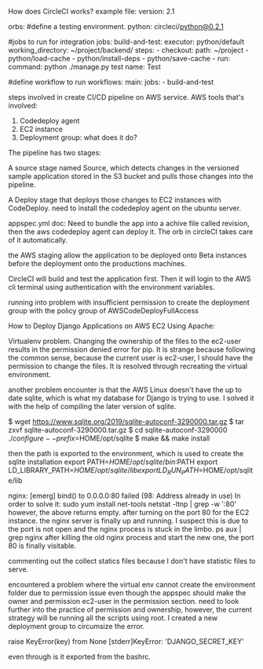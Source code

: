 
How does CircleCI works?
example file:
version: 2.1

orbs:
#define a testing environment.
python: circleci/python@0.2.1

#jobs to run for integration
jobs:
build-and-test:
executor: python/default
working_directory: ~/project/backend/
steps: - checkout:
path: ~/project - python/load-cache - python/install-deps - python/save-cache - run:
command: python ./manage.py test
name: Test

#define workflow to run
workflows:
main:
jobs: - build-and-test

steps involved in create CI/CD pipeline on AWS service.
AWS tools that's involved:

1. Codedeploy agent
2. EC2 instance
3. Deployment group: what does it do?

The pipeline has two stages:

A source stage named Source, which detects changes in the versioned sample application stored in the S3 bucket and pulls those changes into the pipeline.

A Deploy stage that deploys those changes to EC2 instances with CodeDeploy.
need to install the codedeploy agent on the ubuntu server.

appspec.yml doc:
Need to bundle the app into a achive file called revision, then the aws codedeploy agent can deploy it.
The orb in circleCI takes care of it automatically.


the AWS staging allow the application to be deployed onto Beta instances before the deployment onto the productions machines. 

CircleCI will build and test the application first. Then it will login to the AWS cli terminal using authentication with the environment variables. 


running into problem with insufficient permission to create the deployment group with the policy group of AWSCodeDeployFullAccess

How to Deploy Django Applications on AWS EC2 Using Apache:

Virtualenv problem. Changing the ownership of the files to the ec2-user results in the permission denied error for pip. It is strange because following the common sense, because the current user is ec2-user, I should have the permission to change the files.
It is resolved through recreating the virtual environment. 


another problem encounter is that the AWS Linux doesn't have the up to date sqlite, which is what my database for Django is trying to use. 
I solved it with the help of compiling the later version of sqlite. 

$ wget https://www.sqlite.org/2019/sqlite-autoconf-3290000.tar.gz
$ tar zxvf sqlite-autoconf-3290000.tar.gz
$ cd sqlite-autoconf-3290000
$./configure --prefix=$HOME/opt/sqlite
$ make && make install

then the path is exported to the environment, which is used to create the sqlite installation
export PATH=$HOME/opt/sqlite/bin:$PATH
export LD_LIBRARY_PATH=$HOME/opt/sqlite/lib
export LD_RUN_PATH=$HOME/opt/sqlite/lib

nginx: [emerg] bind() to 0.0.0.0:80 failed (98: Address already in use)
In order to solve it:
sudo yum install net-tools
netstat -ltnp | grep -w ':80'
however, the above returns empty.
after turning on the port 80 for the EC2 instance. the nginx server is finally up and running. I suspect this is due to the port is not open and the nginx process is stuck in the limbo.
ps aux | grep nginx
after killing the old nginx process and start the new one, the port 80 is finally visitable.


commenting out the collect statics files because I don't have statistic files to serve.


encountered a problem where the virtual env cannot create the environment folder due to permission issue even though the appspec should make the owner and permission ec2-user in the permission section. need to look further into the practice of permission and ownership, however, the current strategy will be running all the scripts using root. I created a new deployment group to circumsize the error. 

raise KeyError(key) from None
[stderr]KeyError: 'DJANGO_SECRET_KEY'

even through is it exported from the bashrc.

